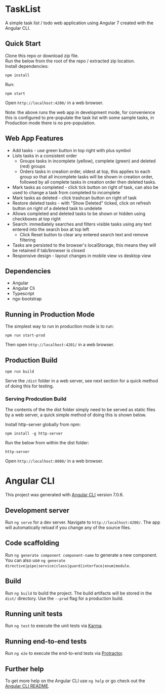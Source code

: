 # TaskList

A simple task list / todo web application using Angular 7 created with the Angular CLI.

## Quick Start
Clone this repo or download zip file.  
Run the below from the root of the repo / extracted zip location.  
Install dependencies:
```
npm install
```
Run:
```
npm start
```

Open `http://localhost:4200/` in a web browser.

Note: the above runs the web app in development mode, for convenience this is configured to pre-populate the task list with some sample tasks, in Production mode there is no pre-population.

## Web App Features
* Add tasks - use green button in top right with plus symbol
* Lists tasks in a consistent order
  * Groups tasks in incomplete (yellow), complete (green) and deleted (red) groups
  * Orders tasks in creation order, oldest at top, this applies to each group so that all incomplete tasks will be shown in creation order, followed by all complete tasks in creation order then deleted tasks.
* Mark tasks as completed - click tick button on right of task, can also be used to change a task from completed to incomplete
* Mark tasks as deleted - click trashcan button on right of task
* Restore deleted tasks - with "Show Deleted" ticked, click on refresh button on right of a deleted task to undelete
* Allows completed and deleted tasks to be shown or hidden using checkboxes at top right
* Search: immediately searches and filters visible tasks using any text entered into the search box at top left
  * Click Reset button to clear any entered search text and remove filtering
* Tasks are persisted to the browser's localStorage, this means they will be retained if tab/browser is closed
* Responsive design - layout changes in mobile view vs desktop view

## Dependencies
* Angular
* Angular Cli
* Typescript
* ngx-bootstrap

## Running in Production Mode
The simplest way to run in production mode is to run:  
```
npm run start-prod
```
Then open `http://localhost:4201/` in a web browser.

## Production Build
```
npm run build
```

Serve the `/dist` folder in a web server, see next section for a quick method of doing this for testing.

### Serving Prodcution Build
The contents of the the dist folder simply need to be served as static files by a web server, a quick simple method of doing this is shown below.    

Install http-server globally from npm:  
```
npm install -g http-server
```

Run the below from within the dist folder:
```
http-server
```

Open `http://localhost:8080/` in a web browser.



















# Angular CLI

This project was generated with [Angular CLI](https://github.com/angular/angular-cli) version 7.0.6.

## Development server

Run `ng serve` for a dev server. Navigate to `http://localhost:4200/`. The app will automatically reload if you change any of the source files.

## Code scaffolding

Run `ng generate component component-name` to generate a new component. You can also use `ng generate directive|pipe|service|class|guard|interface|enum|module`.

## Build

Run `ng build` to build the project. The build artifacts will be stored in the `dist/` directory. Use the `--prod` flag for a production build.

## Running unit tests

Run `ng test` to execute the unit tests via [Karma](https://karma-runner.github.io).

## Running end-to-end tests

Run `ng e2e` to execute the end-to-end tests via [Protractor](http://www.protractortest.org/).

## Further help

To get more help on the Angular CLI use `ng help` or go check out the [Angular CLI README](https://github.com/angular/angular-cli/blob/master/README.md).
